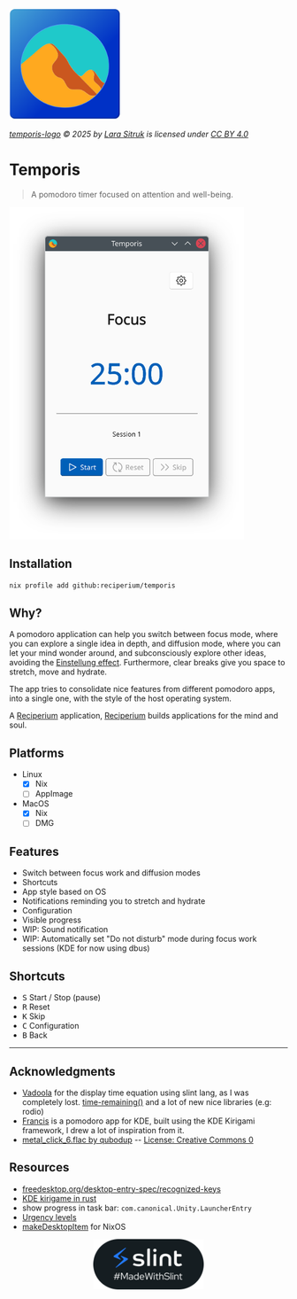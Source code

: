 <img src="./assets/icons/logo.svg" alt="logo" width="200" height="200">

_[temporis-logo](./assets/icons/logo.svg) © 2025 by [Lara Sitruk](https://www.instagram.com/lazomicreative/) is licensed under [CC BY 4.0](https://creativecommons.org/licenses/by/4.0/)_

# Temporis

> A pomodoro timer focused on attention and well-being.

<img src="docs/images/screenshot-main.png" alt="screenshot main window" height="600">

## Installation

```sh
nix profile add github:reciperium/temporis
```

## Why?

A pomodoro application can help you switch between focus mode, where you can explore a single idea in depth, and diffusion mode,
where you can let your mind wonder around, and subconsciously explore other ideas, avoiding the [Einstellung effect](https://en.wikipedia.org/wiki/Einstellung_effect).
Furthermore, clear breaks give you space to stretch, move and hydrate.

The app tries to consolidate nice features from different pomodoro apps, into a single one, with the style of
the host operating system.

A [Reciperium](https://reciperium.com) application, [Reciperium](https://reciperium.com) builds applications for the mind and soul.

## Platforms

- Linux
  - [x] Nix
  - [ ] AppImage
- MacOS
  - [x] Nix
  - [ ] DMG

## Features

- Switch between focus work and diffusion modes
- Shortcuts
- App style based on OS
- Notifications reminding you to stretch and hydrate
- Configuration
- Visible progress
- WIP: Sound notification
- WIP: Automatically set "Do not disturb" mode during focus work sessions (KDE for now using dbus)

## Shortcuts

- <kbd>S</kbd> Start / Stop (pause)
- <kbd>R</kbd> Reset
- <kbd>K</kbd> Skip
- <kbd>C</kbd> Configuration
- <kbd>B</kbd> Back

---

## Acknowledgments

- [Vadoola](https://github.com/Vadoola) for the display time equation using slint lang, as I was completely lost. [time-remaining()](https://github.com/Vadoola/Tomotroid/blob/main/ui/appwindow.slint#L88) and a lot of new nice libraries (e.g: rodio)
- [Francis](https://github.com/KDE/francis) is a pomodoro app for KDE, built using the KDE Kirigami framework, I drew a lot of inspiration from it.
- [metal_click_6.flac by qubodup](https://freesound.org/s/67610/) -- [License: Creative Commons 0](http://creativecommons.org/publicdomain/zero/1.0/)

## Resources

- [freedesktop.org/desktop-entry-spec/recognized-keys](https://specifications.freedesktop.org/desktop-entry-spec/latest/recognized-keys.html)
- [KDE kirigame in rust](https://develop.kde.org/docs/getting-started/kirigami/setup-rust/#build)
- show progress in task bar: `com.canonical.Unity.LauncherEntry`
- [Urgency levels](https://specifications.freedesktop.org/notification-spec/latest/urgency-levels.html)
- [makeDesktopItem](https://nixos.org/manual/nixpkgs/stable/#trivial-builder-makeDesktopItem) for NixOS

<p align="center">
    <img src="./docs/images/made-with-slint.png" alt="made with slint logo" width="200">
</p>
